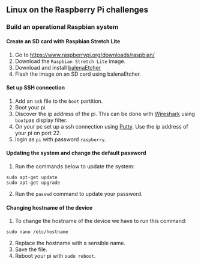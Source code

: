 ## Linux on the Raspberry Pi challenges

### Build an operational Raspbian system

#### Create an SD card with Raspbian Stretch Lite
1. Go to <https://www.raspberrypi.org/downloads/raspbian/>
2. Download the `Raspbian Stretch Lite` image.
3. Download and install [balenaEtcher ](https://www.balena.io/etcher/)
4. Flash the image on an SD card using balenaEtcher.

#### Set up SSH connection
1. Add an `ssh` file to the `boot` partition.
2. Boot your pi.
3. Discover the ip address of the pi. This can be done with [Wireshark](https://www.wireshark.org/) using `bootp`as display filter.
4. On your pc set up a ssh connection using [Putty](https://www.putty.org/). Use the ip address of your pi on port 22.
5. login as `pi` with password `raspberry`.

#### Updating the system and change the default password
1. Run the commands below to update the system:
```
sudo apt-get update
sudo apt-get upgrade
```
2. Run the `passwd` command to update your password.

#### Changing hostname of the device
1. To change the hostname of the device we have to run this command:
```
sudo nano /etc/hostname
```
2. Replace the hostname with a sensible name.
3. Save the file.
4. Reboot your pi with `sudo reboot`.